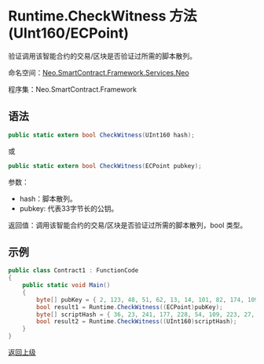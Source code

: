 # Runtime.CheckWitness 方法 (UInt160/ECPoint)

验证调用该智能合约的交易/区块是否验证过所需的脚本散列。

命名空间：[Neo.SmartContract.Framework.Services.Neo](../../neo.md)

程序集：Neo.SmartContract.Framework

## 语法

```c#
public static extern bool CheckWitness(UInt160 hash);
```

或

```c#
public static extern bool CheckWitness(ECPoint pubkey);
```

参数：

- hash：脚本散列。
- pubkey: 代表33字节长的公钥。

返回值：调用该智能合约的交易/区块是否验证过所需的脚本散列，bool 类型。

## 示例

```c#
public class Contract1 : FunctionCode
{
    public static void Main()
    {
        byte[] pubKey = { 2, 123, 48, 51, 62, 13, 14, 101, 82, 174, 109, 29, 169, 249, 64, 159, 85, 30, 53, 238, 151, 25, 48, 94, 148, 93, 196, 220, 186, 153, 132, 86, 202 };
        bool result1 = Runtime.CheckWitness((ECPoint)pubKey);
        byte[] scriptHash = { 36, 23, 241, 177, 228, 54, 109, 223, 27, 237, 139, 54, 207, 38, 132, 101, 172, 3, 10, 73 };
        bool result2 = Runtime.CheckWitness((UInt160)scriptHash);
    }
}
```



[返回上级](../Runtime.md)